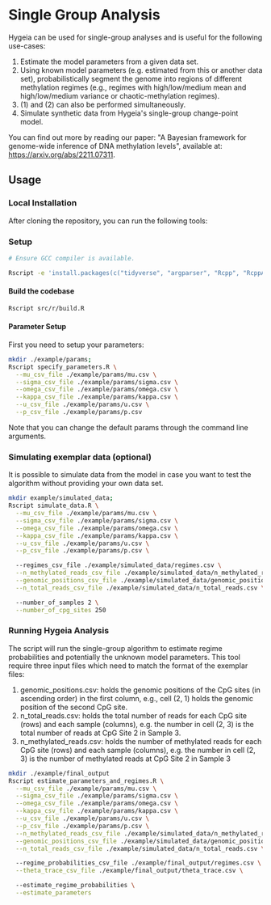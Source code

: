 # Single Group Analysis

Hygeia can be used for single-group analyses and is useful for the following use-cases:

1. Estimate the model parameters from a given data set.
2. Using known model parameters (e.g. estimated from this or another data set), probabilistically segment the genome into regions of different methylation regimes (e.g., regimes with high/low/medium mean and high/low/medium variance or chaotic-methylation regimes).
3. (1) and (2) can also be performed simultaneously.
4. Simulate synthetic data from Hygeia's single-group change-point model.

You can find out more by reading our paper: "A Bayesian framework for genome-wide inference of DNA methylation levels", available at: https://arxiv.org/abs/2211.07311.

## Usage

### Local Installation

After cloning the repository, you can run the following tools:

### Setup

```bash
# Ensure GCC compiler is available.

Rscript -e 'install.packages(c("tidyverse", "argparser", "Rcpp", "RcppArmadillo"))'
```

#### Build the codebase

```bash
Rscript src/r/build.R
```

#### Parameter Setup

First you need to setup your parameters:

```bash
mkdir ./example/params;
Rscript specify_parameters.R \
  --mu_csv_file ./example/params/mu.csv \
  --sigma_csv_file ./example/params/sigma.csv \
  --omega_csv_file ./example/params/omega.csv \
  --kappa_csv_file ./example/params/kappa.csv \
  --u_csv_file ./example/params/u.csv \
  --p_csv_file ./example/params/p.csv
```

Note that you can change the default params through the command line arguments.

### Simulating exemplar data (optional)

It is possible to simulate data from the model in case you want to test the
algorithm without providing your own data set.

```bash
mkdir example/simulated_data;
Rscript simulate_data.R \
  --mu_csv_file ./example/params/mu.csv \
  --sigma_csv_file ./example/params/sigma.csv \
  --omega_csv_file ./example/params/omega.csv \
  --kappa_csv_file ./example/params/kappa.csv \
  --u_csv_file ./example/params/u.csv \
  --p_csv_file ./example/params/p.csv \

  --regimes_csv_file ./example/simulated_data/regimes.csv \
  --n_methylated_reads_csv_file ./example/simulated_data/n_methylated_reads.csv \
  --genomic_positions_csv_file ./example/simulated_data/genomic_positions.csv \
  --n_total_reads_csv_file ./example/simulated_data/n_total_reads.csv \

  --number_of_samples 2 \
  --number_of_cpg_sites 250
```

### Running Hygeia Analysis

The script will run the single-group algorithm to estimate regime probabilities
and potentially the unknown model parameters. This tool require three input files
which need to match the format of the exemplar files:

1. genomic_positions.csv: holds the genomic positions of the CpG sites (in ascending order) in the first column, e.g., cell (2, 1) holds the genomic position of the second CpG site.
2. n_total_reads.csv: holds the total number of reads for each CpG site (rows) and each sample (columns), e.g. the number in cell (2, 3) is the total number of reads at CpG Site 2 in Sample 3.
3. n_methylated_reads.csv: holds the number of methylated reads for each CpG site (rows) and each sample (columns), e.g. the number in cell (2, 3) is the number of methylated reads at CpG Site 2 in Sample 3

```bash
mkdir ./example/final_output
Rscript estimate_parameters_and_regimes.R \
  --mu_csv_file ./example/params/mu.csv \
  --sigma_csv_file ./example/params/sigma.csv \
  --omega_csv_file ./example/params/omega.csv \
  --kappa_csv_file ./example/params/kappa.csv \
  --u_csv_file ./example/params/u.csv \
  --p_csv_file ./example/params/p.csv \
  --n_methylated_reads_csv_file ./example/simulated_data/n_methylated_reads.csv \
  --genomic_positions_csv_file ./example/simulated_data/genomic_positions.csv \
  --n_total_reads_csv_file ./example/simulated_data/n_total_reads.csv \

  --regime_probabilities_csv_file ./example/final_output/regimes.csv \
  --theta_trace_csv_file ./example/final_output/theta_trace.csv \

  --estimate_regime_probabilities \
  --estimate_parameters
```

